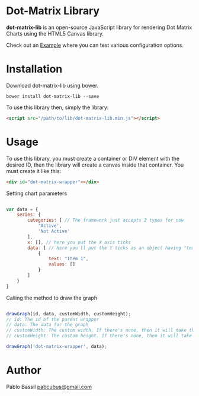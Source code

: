 # Dot-Matrix Library

**dot-matrix-lib** is an open-source JavaScript library for rendering Dot Matrix Charts using the HTML5 Canvas library.

Check out an [Example](https://arpitnarechania.github.io/d3-dotmatrix/) where you can test various configuration options.

# Installation

Download dot-matrix-lib using bower.

```
bower install dot-matrix-lib --save
```

To use this library then, simply the library:

``` html
<script src="/path/to/lib/dot-matrix-lib.min.js"></script>
```

# Usage

To use this library, you must create a container or DIV element with the desired ID, then the library will create a canvas inside that container. You must create it like this:

```html
<div id="dot-matrix-wrapper"></div>
```

Setting chart parameters
```javascript

var data = {
	series: {
		categories: [ // The framework just accepts 2 types for now
			'Active',
			'Not Active'
		],
		x: [], // here you put the X axis ticks
		data: [ // Here you'll put the Y ticks as an object having "text" and "values" as properties. Also the values should be the same length as the X ticks
			{
				text: "Item 1",
				values: []
			}
		]
	}
}

```

Calling the method to draw the graph
```javascript

drawGraph(id, data, customWidth, customHeight);
// id: The id of the parent wrapper
// data: The data for the graph
// customWidth: The custom width. If there's none, then it will take the parent's width
// customHeight: The custom height. If there's none, then it will take the parent's height

drawGraph('dot-matrix-wrapper', data);

```

# Author

Pablo Bassil
pabcubus@gmail.com
